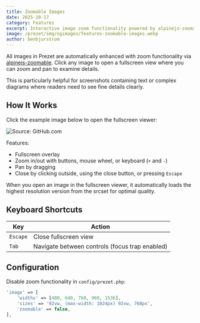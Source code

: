 ```yaml
---
title: Zoomable Images
date: 2025-10-17
category: Features
excerpt: Interactive image zoom functionality powered by alpinejs-zoomable for examining image details.
image: /prezet/img/ogimages/features-zoomable-images.webp
author: benbjurstrom
---
```


All images in Prezet are automatically enhanced with zoom functionality via [alpinejs-zoomable](https://github.com/benbjurstrom/alpinejs-zoomable). Click any image to open a fullscreen view where you can zoom and pan to examine details.

This is particularly helpful for screenshots containing text or complex diagrams where readers need to see fine details clearly.

## How It Works

Click the example image below to open the fullscreen viewer:

![Source: GitHub.com](images-20251017113241420.webp)

Features:
- Fullscreen overlay
- Zoom in/out with buttons, mouse wheel, or keyboard (`+` and `-`)
- Pan by dragging
- Close by clicking outside, using the close button, or pressing `Escape`

When you open an image in the fullscreen viewer, it automatically loads the highest resolution version from the srcset for optimal quality.

## Keyboard Shortcuts

| Key | Action |
|-----|--------|
| `Escape` | Close fullscreen view |
| `Tab` | Navigate between controls (focus trap enabled) |

## Configuration

Disable zoom functionality in `config/prezet.php`:

```php
'image' => [
    'widths' => [480, 640, 768, 960, 1536],
    'sizes' => '92vw, (max-width: 1024px) 92vw, 768px',
    'zoomable' => false,
],
```
